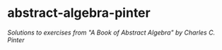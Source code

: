 # abstract-algebra-pinter
*Solutions to exercises from "A Book of Abstract Algebra" by Charles C. Pinter*
